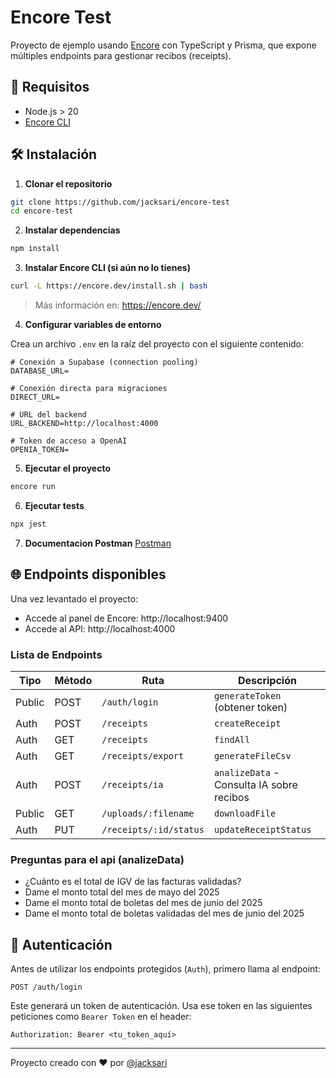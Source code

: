 # Encore Test

Proyecto de ejemplo usando [Encore](https://encore.dev/) con TypeScript y Prisma, que expone múltiples endpoints para gestionar recibos (receipts).

## 🚀 Requisitos

- Node.js > 20
- [Encore CLI](https://encore.dev/docs/install)

## 🛠️ Instalación

1. **Clonar el repositorio**

```bash
git clone https://github.com/jacksari/encore-test
cd encore-test
```

2. **Instalar dependencias**

```bash
npm install
```

3. **Instalar Encore CLI (si aún no lo tienes)**

```bash
curl -L https://encore.dev/install.sh | bash
```

> Más información en: https://encore.dev/

4. **Configurar variables de entorno**

Crea un archivo `.env` en la raíz del proyecto con el siguiente contenido:

```env
# Conexión a Supabase (connection pooling)
DATABASE_URL=

# Conexión directa para migraciones
DIRECT_URL=

# URL del backend
URL_BACKEND=http://localhost:4000

# Token de acceso a OpenAI
OPENIA_TOKEN=
```

5. **Ejecutar el proyecto**

```bash
encore run
```

6. **Ejecutar tests**

```bash
npx jest
```

7. **Documentacion Postman**
[Postman](https://documenter.getpostman.com/view/10645967/2sB2x9jqbF)

## 🌐 Endpoints disponibles

Una vez levantado el proyecto:

- Accede al panel de Encore: http://localhost:9400
- Accede al API: http://localhost:4000

### Lista de Endpoints

| Tipo   | Método | Ruta                   | Descripción                               |
| ------ | ------ | ---------------------- | ----------------------------------------- |
| Public | POST   | `/auth/login`          | `generateToken` (obtener token)           |
| Auth   | POST   | `/receipts`            | `createReceipt`                           |
| Auth   | GET    | `/receipts`            | `findAll`                                 |
| Auth   | GET    | `/receipts/export`     | `generateFileCsv`                         |
| Auth   | POST   | `/receipts/ia`         | `analizeData` - Consulta IA sobre recibos |
| Public | GET    | `/uploads/:filename`   | `downloadFile`                            |
| Auth   | PUT    | `/receipts/:id/status` | `updateReceiptStatus`                     |

### Preguntas para el api (analizeData)

- ¿Cuánto es el total de IGV de las facturas validadas?
- Dame el monto total del mes de mayo del 2025
- Dame el monto total de boletas del mes de junio del 2025
- Dame el monto total de boletas validadas del mes de junio del 2025

## 🔐 Autenticación

Antes de utilizar los endpoints protegidos (`Auth`), primero llama al endpoint:

```
POST /auth/login
```

Este generará un token de autenticación. Usa ese token en las siguientes peticiones como `Bearer Token` en el header:

```
Authorization: Bearer <tu_token_aquí>
```

---

Proyecto creado con ❤️ por [@jacksari](https://github.com/jacksari)
